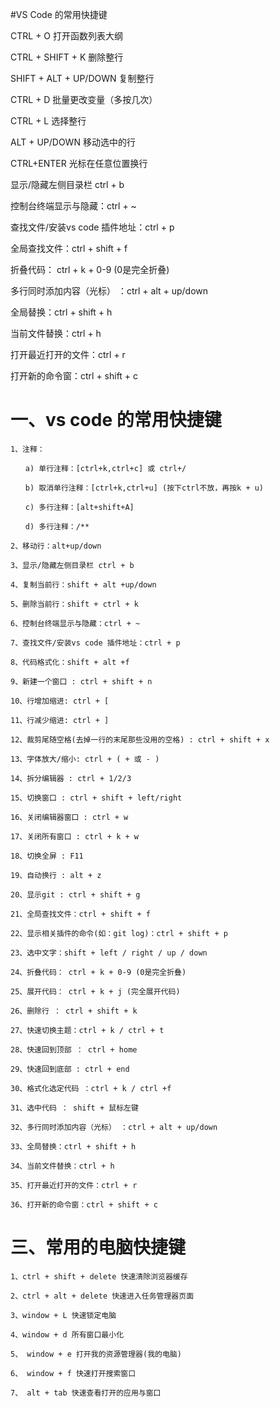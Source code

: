 #VS Code 的常用快捷键

CTRL + O 打开函数列表大纲

CTRL + SHIFT + K 删除整行

SHIFT + ALT + UP/DOWN 复制整行

CTRL + D 批量更改变量（多按几次）

CTRL + L 选择整行

ALT + UP/DOWN 移动选中的行

CTRL+ENTER 光标在任意位置换行

显示/隐藏左侧目录栏 ctrl + b

控制台终端显示与隐藏：ctrl + ~

查找文件/安装vs code 插件地址：ctrl + p

全局查找文件：ctrl + shift + f

折叠代码： ctrl + k + 0-9 (0是完全折叠)

多行同时添加内容（光标） ：ctrl + alt + up/down

全局替换：ctrl + shift + h

当前文件替换：ctrl + h

打开最近打开的文件：ctrl + r

打开新的命令窗：ctrl + shift + c

# 一、vs code 的常用快捷键
	1、注释：
	
	　　a) 单行注释：[ctrl+k,ctrl+c] 或 ctrl+/
	
	　　b) 取消单行注释：[ctrl+k,ctrl+u] (按下ctrl不放，再按k + u)
	
	　　c) 多行注释：[alt+shift+A]
	
	　　d) 多行注释：/**
	
	2、移动行：alt+up/down
	
	3、显示/隐藏左侧目录栏 ctrl + b
	
	4、复制当前行：shift + alt +up/down
	
	5、删除当前行：shift + ctrl + k
	
	6、控制台终端显示与隐藏：ctrl + ~
	
	7、查找文件/安装vs code 插件地址：ctrl + p
	
	8、代码格式化：shift + alt +f
	
	9、新建一个窗口 : ctrl + shift + n
	
	10、行增加缩进: ctrl + [
	
	11、行减少缩进: ctrl + ]
	
	12、裁剪尾随空格(去掉一行的末尾那些没用的空格) : ctrl + shift + x
	
	13、字体放大/缩小: ctrl + ( + 或 - )
	
	14、拆分编辑器 : ctrl + 1/2/3
	
	15、切换窗口 : ctrl + shift + left/right
	
	16、关闭编辑器窗口 : ctrl + w
	
	17、关闭所有窗口 : ctrl + k + w
	
	18、切换全屏 : F11
	
	19、自动换行 : alt + z
	
	20、显示git : ctrl + shift + g
	
	21、全局查找文件：ctrl + shift + f
	
	22、显示相关插件的命令(如：git log)：ctrl + shift + p
	
	23、选中文字：shift + left / right / up / down
	
	24、折叠代码： ctrl + k + 0-9 (0是完全折叠)
	
	25、展开代码： ctrl + k + j (完全展开代码)
	
	26、删除行 ： ctrl + shift + k
	
	27、快速切换主题：ctrl + k / ctrl + t
	
	28、快速回到顶部 ： ctrl + home
	
	29、快速回到底部 : ctrl + end
	
	30、格式化选定代码 ：ctrl + k / ctrl +f
	
	31、选中代码 ： shift + 鼠标左键
	
	32、多行同时添加内容（光标） ：ctrl + alt + up/down
	
	33、全局替换：ctrl + shift + h
	
	34、当前文件替换：ctrl + h
	
	35、打开最近打开的文件：ctrl + r
	
	36、打开新的命令窗：ctrl + shift + c


# 三、常用的电脑快捷键

	1、ctrl + shift + delete 快速清除浏览器缓存
	
	2、ctrl + alt + delete 快速进入任务管理器页面
	
	3、window + L 快速锁定电脑
	
	4、window + d 所有窗口最小化
	
	5、 window + e 打开我的资源管理器(我的电脑)
	
	6、 window + f 快速打开搜索窗口
	
	7、 alt + tab 快速查看打开的应用与窗口